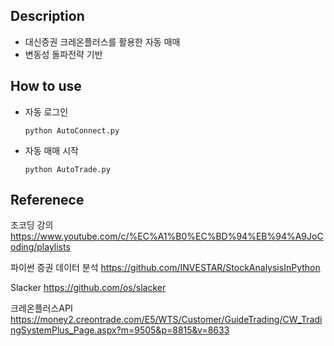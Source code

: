 ## Description
- 대신증권 크레온플러스를 활용한 자동 매매
- 변동성 돌파전략 기반

## How to use
- 자동 로그인

  `python AutoConnect.py`
- 자동 매매 시작

  `python AutoTrade.py`

## Referenece
조코딩 강의
https://www.youtube.com/c/%EC%A1%B0%EC%BD%94%EB%94%A9JoCoding/playlists

파이썬 증권 데이터 분석
https://github.com/INVESTAR/StockAnalysisInPython

Slacker
https://github.com/os/slacker

크레온플러스API
https://money2.creontrade.com/E5/WTS/Customer/GuideTrading/CW_TradingSystemPlus_Page.aspx?m=9505&p=8815&v=8633

